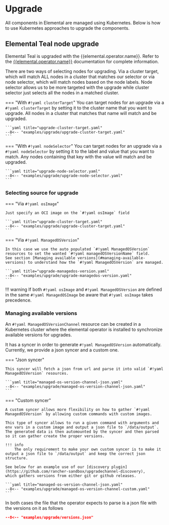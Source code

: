 # Upgrade

All components in Elemental are managed using Kubernetes. Below is how
to use Kubernetes approaches to upgrade the components.

## Elemental Teal node upgrade

Elemental Teal is upgraded with the {{elemental.operator.name}}. Refer to the
[{{elemental.operator.name}}]({{elemental.operator.url}}) documentation for complete information.

There are two ways of selecting nodes for upgrading. Via a cluster target, which will match ALL nodes in a cluster that matches our
selector or via node selector, which will match nodes based on the node labels. Node selector allows us to be more targeted with the upgrade
while cluster selector just selects all the nodes in a matched cluster.

=== "With `#!yaml clusterTarget`"
    You can target nodes for an upgrade via a `#!yaml clusterTarget` by setting it to the cluster name that you want to upgrade.
    All nodes in a cluster that matches that name will match and be upgraded.

    ```yaml title="upgrade-cluster-target.yaml"
    --8<-- "examples/upgrade/upgrade-cluster-target.yaml"
    ```

=== "With `#!yaml nodeSelector`"
    You can target nodes for an upgrade via a `#!yaml nodeSelector` by setting it to the label and value that you want to match.
    Any nodes containing that key with the value will match and be upgraded.

    ```yaml title="upgrade-node-selector.yaml"
    --8<-- "examples/upgrade/upgrade-node-selector.yaml"
    ```


### Selecting source for upgrade

=== "Via `#!yaml osImage`"
    
    Just specify an OCI image on the `#!yaml osImage` field

    ```yaml title="upgrade-cluster-target.yaml"
    --8<-- "examples/upgrade/upgrade-cluster-target.yaml"
    ```
    

=== "Via `#!yaml ManagedOSVersion`"
    
    In this case we use the auto populated `#!yaml ManagedOSVersion` resources to set the wanted `#!yaml managedOSVersionName` field.
    See section [Managing available versions](#managing-available-versions) to understand how the `#!yaml ManagedOSVersion` are managed.

    ```yaml title="upgrade-managedos-version.yaml"
    --8<-- "examples/upgrade/upgrade-managedos-version.yaml"
    ```

!!! warning
    If both `#!yaml osImage` and `#!yaml ManagedOSVersion` are defined in the same `#!yaml ManagedOSImage` be aware that `#!yaml osImage` takes precedence.

### Managing available versions

An `#!yaml ManagedOSVersionChannel` resource can be created in a Kubernetes cluster where the elemental operator is installed to synchronize available versions for upgrades.

It has a syncer in order to generate `#!yaml ManagedOSVersion` automatically. Currently, we provide a json syncer and a custom one.

=== "Json syncer"

    This syncer will fetch a json from url and parse it into valid `#!yaml ManagedOSVersion` resources.

    ```yaml title="managed-os-version-channel-json.yaml"
    --8<-- "examples/upgrade/managed-os-version-channel-json.yaml"
    ```

=== "Custom syncer"

    A custom syncer allows more flexibility on how to gather `#!yaml ManagedOSVersion` by allowing custom commands with custom images.
    
    This type of syncer allows to run a given command with arguments and env vars in a custom image and output a json file to `/data/output`.
    The generated data is then automounted by the syncer and then parsed so it can gather create the proper versions.

    !!! info
        The only requirement to make your own custom syncer is to make it output a json file to `/data/output` and keep the correct json structure.
    
    See below for an example use of our [discovery plugin](https://github.com/rancher-sandbox/upgradechannel-discovery), 
    which gathers versions from either git or github releases.

    ```yaml title="managed-os-version-channel-json.yaml"
    --8<-- "examples/upgrade/managed-os-version-channel-custom.yaml"
    ```

In both cases the file that the operator expects to parse is a json file with the versions on it as follows

```json title="versions.json"
--8<-- "examples/upgrade/versions.json"
```
